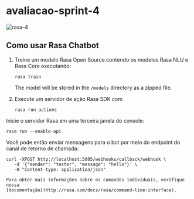 # avaliacao-sprint-4
![rasa-4](https://user-images.githubusercontent.com/26391241/122766670-33afcd80-d278-11eb-97e2-8e7723290719.png)


## Como usar Rasa Chatbot
1. Treine um modelo Rasa Open Source contendo os modelos Rasa NLU e Rasa Core executando:
    ```
    rasa train
    ```
    The model will be stored in the `/models` directory as a zipped file.

2. Execute um servidor de ação Rasa SDK com
    ```
    rasa run actions
    ```
Inicie o servidor Rasa em uma terceira janela do console:
   ```
   rasa run --enable-api
   ```

   Você pode então enviar mensagens para o bot por meio do endpoint do canal de retorno de chamada:
   ```
   curl -XPOST http://localhost:5005/webhooks/callback/webhook \
      -d '{"sender": "tester", "message": "hello"}' \
      -H "Content-type: application/json"
      
Para obter mais informações sobre os comandos individuais, verifique nossa
[documentação](http://rasa.com/docs/rasa/command-line-interface).
